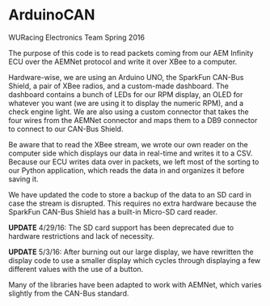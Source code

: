 # ArduinoCAN
WURacing Electronics Team Spring 2016

The purpose of this code is to read packets coming from our AEM Infinity ECU over the
AEMNet protocol and write it over XBee to a computer. 

Hardware-wise, we are using an Arduino UNO, the SparkFun CAN-Bus Shield, a pair of XBee radios, 
and a custom-made dashboard. The dashboard contains a bunch of LEDs for our RPM display, an
OLED for whatever you want (we are using it to display the numeric RPM), and a check engine
light. We are also using a custom connector that takes the four wires from
the AEMNet connector and maps them to a DB9 connector to connect to our CAN-Bus Shield.

Be aware that to read the XBee stream, we wrote our own reader on the computer side which
displays our data in real-time and writes it to a CSV. Because our ECU writes data over in 
packets, we left most of the sorting to our Python application, which reads the data in 
and organizes it before saving it.

We have updated the code to store a backup of the data to an SD card in case the stream is 
disrupted. This requires no extra hardware because the SparkFun CAN-Bus Shield has a built-in 
Micro-SD card reader.

**UPDATE** 4/29/16: The SD card support has been deprecated due to hardware restrictions and lack of necessity.

**UPDATE** 5/3/16: After burning out our large display, we have rewritten the display code to use a smaller display
which cycles through displaying a few different values with the use of a button.

Many of the libraries have been adapted to work with AEMNet, which varies slightly from the
CAN-Bus standard.
